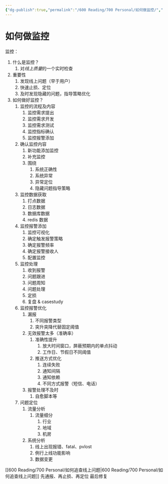 ```yaml
---
{"dg-publish":true,"permalink":"/600 Reading/700 Personal/如何做监控/","noteIcon":"","created":"2021-05-07T19:04:42+08:00","updated":"2024-01-31T13:35:08+08:00"}
---
```



# 如何做监控

监控：
1. 什么是监控？
	1. 对*线上质量*的一个实时检查
2. 重要性
	1. 发现线上问题（早于用户）
	2. 快速止损、定位
	3. 及时发现隐藏的问题，指导策略优化
3. 如何做好监控？
	1. 监控的流程及内容
		1. 监控需求提出
		2. 监控需求开发
		3. 监控需求测试
		4. 监控指标确认
		5. 监控报警添加
	2. 确认监控内容
		1. 新功能添加监控
		2. 补充监控
		3. 围绕
			1. 系统正确性
			2. 系统异常
			3. 异常定位
			4. 隐藏问题指导策略
	3. 监控数据获取
		1. 打点数据
		2. 日志数据
		3. 数据库数据
		4. redis 数据
	4. 监控报警添加
	    1. 监控可视化
	    2. 确定触发报警策略
	    3. 确定报警频率
	    4. 确定报警接收人
	    5. 配置监控
	5. 监控处理
	    1. 收到报警
	    2. 问题跟进
	    3. 问题周知
	    4. 问题处理
	    5. 定损
	    6. 复盘 & casestudy
	6. 监控报警优化
		1. 漏报
			1. 不同报警类型
			2. 突升突降代替固定阈值
		2. 无效报警太多（准确率）
			1. 准确性提升
				1. 放大时间窗口，屏蔽预期内的单点抖动
				2. 工作日、节假日不同阈值
			2. 推送方式优化
				1. 连续失败
				2. 通知间隔
				3. 通知依赖
				4. 不同方式报警（短信、电话）
		3. 报警处理不及时
			1. 自愈脚本等
	7. 问题定位
		1. 流量分析
			1. 流量细分
				1. 行业
				2. 地域
				3. 机房
		2. 系统分析
			1. 线上出现报错、fatal、pvlost
			2. 例行上线功能影响
			3. 数据变更


[[600 Reading/700 Personal/如何追查线上问题\|600 Reading/700 Personal/如何追查线上问题]]
先通报、再止损、再定位
最后修复